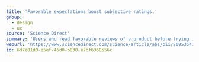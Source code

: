```yaml
---
title: 'Favorable expectations boost subjective ratings.'
group:
  - design
  - ux
source: 'Science Direct'
summary: 'Users who read favorable reviews of a product before trying it gave it better reviews, even when the product didn’t always properly work.'
weburl: 'https://www.sciencedirect.com/science/article/abs/pii/S095354381100035X'
id: 6d7e01d0-e5ef-45d0-b030-e7bf6358556c
---
```

